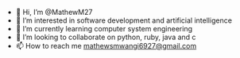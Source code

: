 - 👋 Hi, I’m @MathewM27
- 👀 I’m interested in software development and artificial intelligence
- 🌱 I’m currently learning computer system engineering
- 💞️ I’m looking to collaborate on python, ruby, java and c
- 📫 How to reach me mathewsmwangi6927@gmail.com

<!---
MathewM27/MathewM27 is a ✨ special ✨ repository because its `README.md` (this file) appears on your GitHub profile.
You can click the Preview link to take a look at your changes.
--->
